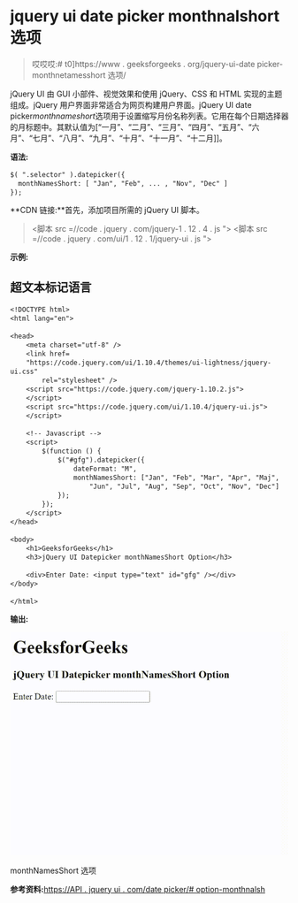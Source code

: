 # jquery ui date picker monthnalshort 选项

> 哎哎哎:# t0]https://www . geeksforgeeks . org/jquery-ui-date picker-monthnetamesshort 选项/

jQuery UI 由 GUI 小部件、视觉效果和使用 jQuery、CSS 和 HTML 实现的主题组成。jQuery 用户界面非常适合为网页构建用户界面。jQuery UI date picker*monthnameshort*选项用于设置缩写月份名称列表。它用在每个日期选择器的月标题中。其默认值为[“一月”、“二月”、“三月”、“四月”、“五月”、“六月”、“七月”、“八月”、“九月”、“十月”、“十一月”、“十二月]]。

**语法:**

```
$( ".selector" ).datepicker({
  monthNamesShort: [ "Jan", "Feb", ... , "Nov", "Dec" ]
});
```

**CDN 链接:**首先，添加项目所需的 jQuery UI 脚本。

> <link rel="”stylesheet”" href="”//code.jquery.com/ui/1.12.1/themes/smoothness/jquery-ui.css”">
> <脚本 src =//code . jquery . com/jquery-1 . 12 . 4 . js "></脚本>
> <脚本 src =//code . jquery . com/ui/1 . 12 . 1/jquery-ui . js "></脚本>

**示例:**

## 超文本标记语言

```
<!DOCTYPE html>
<html lang="en">

<head>
    <meta charset="utf-8" />
    <link href=
    "https://code.jquery.com/ui/1.10.4/themes/ui-lightness/jquery-ui.css"
        rel="stylesheet" />
    <script src="https://code.jquery.com/jquery-1.10.2.js">
    </script>
    <script src="https://code.jquery.com/ui/1.10.4/jquery-ui.js">
    </script>

    <!-- Javascript -->
    <script>
        $(function () {
            $("#gfg").datepicker({
                dateFormat: "M",
                monthNamesShort: ["Jan", "Feb", "Mar", "Apr", "Maj",
                    "Jun", "Jul", "Aug", "Sep", "Oct", "Nov", "Dec"]
            });
        });
    </script>
</head>

<body>
    <h1>GeeksforGeeks</h1>
    <h3>jQuery UI Datepicker monthNamesShort Option</h3>

    <div>Enter Date: <input type="text" id="gfg" /></div>
</body>

</html>
```

**输出:**

![](img/67dd76eb5890efc0e1b4a903e9b73d1e.png)

monthNamesShort 选项

**参考资料:**[https://API . jquery ui . com/date picker/# option-monthnalsh](https://api.jqueryui.com/datepicker/#option-monthNamesShort)